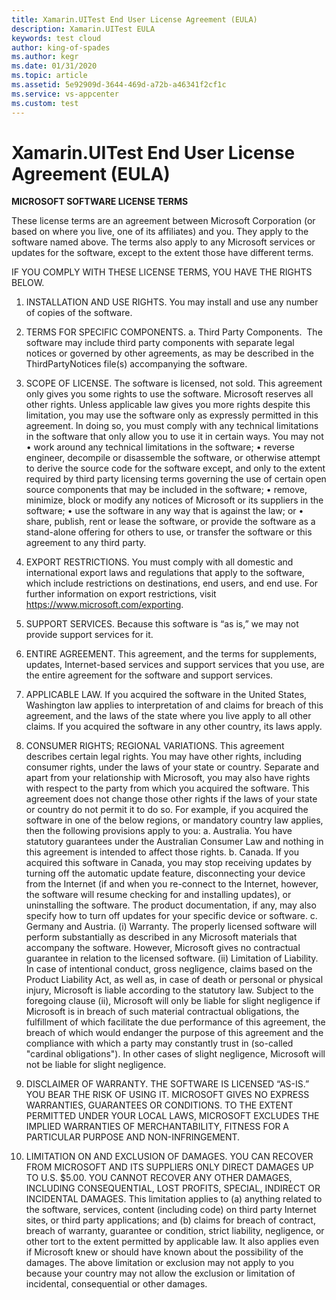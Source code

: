 ```yaml
---
title: Xamarin.UITest End User License Agreement (EULA)
description: Xamarin.UITest EULA
keywords: test cloud
author: king-of-spades
ms.author: kegr
ms.date: 01/31/2020
ms.topic: article
ms.assetid: 5e92909d-3644-469d-a72b-a46341f2cf1c
ms.service: vs-appcenter
ms.custom: test
---
```


# Xamarin.UITest End User License Agreement (EULA)

**MICROSOFT SOFTWARE LICENSE TERMS**

These license terms are an agreement between Microsoft Corporation (or based on where you live, one of its affiliates) and you. They apply to the software named above. The terms also apply to any Microsoft services or updates for the software, except to the extent those have different terms.

IF YOU COMPLY WITH THESE LICENSE TERMS, YOU HAVE THE RIGHTS BELOW.
1.	INSTALLATION AND USE RIGHTS. You may install and use any number of copies of the software.

2.	TERMS FOR SPECIFIC COMPONENTS.
a.	Third Party Components.  The software may include third party components with separate legal notices or governed by other agreements, as may be described in the ThirdPartyNotices file(s) accompanying the software.
  
3.	SCOPE OF LICENSE. The software is licensed, not sold. This agreement only gives you some rights to use the software. Microsoft reserves all other rights. Unless applicable law gives you more rights despite this limitation, you may use the software only as expressly permitted in this agreement. In doing so, you must comply with any technical limitations in the software that only allow you to use it in certain ways. You may not
•	work around any technical limitations in the software;
•	reverse engineer, decompile or disassemble the software, or otherwise attempt to derive the source code for the software except, and only to the extent required by third party licensing terms governing the use of certain open source components that may be included in the software;
•	remove, minimize, block or modify any notices of Microsoft or its suppliers in the software; 
•	use the software in any way that is against the law; or
•	share, publish, rent or lease the software, or provide the software as a stand-alone offering for others to use, or transfer the software or this agreement to any third party.
4.	EXPORT RESTRICTIONS. You must comply with all domestic and international export laws and regulations that apply to the software, which include restrictions on destinations, end users, and end use. For further information on export restrictions, visit https://www.microsoft.com/exporting. 
5.	SUPPORT SERVICES. Because this software is “as is,” we may not provide support services for it.
6.	ENTIRE AGREEMENT. This agreement, and the terms for supplements, updates, Internet-based services and support services that you use, are the entire agreement for the software and support services.
7.	APPLICABLE LAW. If you acquired the software in the United States, Washington law applies to interpretation of and claims for breach of this agreement, and the laws of the state where you live apply to all other claims. If you acquired the software in any other country, its laws apply.
8.	CONSUMER RIGHTS; REGIONAL VARIATIONS. This agreement describes certain legal rights. You may have other rights, including consumer rights, under the laws of your state or country. Separate and apart from your relationship with Microsoft, you may also have rights with respect to the party from which you acquired the software. This agreement does not change those other rights if the laws of your state or country do not permit it to do so. For example, if you acquired the software in one of the below regions, or mandatory country law applies, then the following provisions apply to you:
a.	Australia. You have statutory guarantees under the Australian Consumer Law and nothing in this agreement is intended to affect those rights.
b.	Canada. If you acquired this software in Canada, you may stop receiving updates by turning off the automatic update feature, disconnecting your device from the Internet (if and when you re-connect to the Internet, however, the software will resume checking for and installing updates), or uninstalling the software. The product documentation, if any, may also specify how to turn off updates for your specific device or software.
c.	Germany and Austria.
(i)	Warranty. The properly licensed software will perform substantially as described in any Microsoft materials that accompany the software. However, Microsoft gives no contractual guarantee in relation to the licensed software.
(ii)	Limitation of Liability. In case of intentional conduct, gross negligence, claims based on the Product Liability Act, as well as, in case of death or personal or physical injury, Microsoft is liable according to the statutory law.
Subject to the foregoing clause (ii), Microsoft will only be liable for slight negligence if Microsoft is in breach of such material contractual obligations, the fulfillment of which facilitate the due performance of this agreement, the breach of which would endanger the purpose of this agreement and the compliance with which a party may constantly trust in (so-called "cardinal obligations"). In other cases of slight negligence, Microsoft will not be liable for slight negligence.
9.	DISCLAIMER OF WARRANTY. THE SOFTWARE IS LICENSED “AS-IS.” YOU BEAR THE RISK OF USING IT. MICROSOFT GIVES NO EXPRESS WARRANTIES, GUARANTEES OR CONDITIONS. TO THE EXTENT PERMITTED UNDER YOUR LOCAL LAWS, MICROSOFT EXCLUDES THE IMPLIED WARRANTIES OF MERCHANTABILITY, FITNESS FOR A PARTICULAR PURPOSE AND NON-INFRINGEMENT.
10.	LIMITATION ON AND EXCLUSION OF DAMAGES. YOU CAN RECOVER FROM MICROSOFT AND ITS SUPPLIERS ONLY DIRECT DAMAGES UP TO U.S. $5.00. YOU CANNOT RECOVER ANY OTHER DAMAGES, INCLUDING CONSEQUENTIAL, LOST PROFITS, SPECIAL, INDIRECT OR INCIDENTAL DAMAGES.
This limitation applies to (a) anything related to the software, services, content (including code) on third party Internet sites, or third party applications; and (b) claims for breach of contract, breach of warranty, guarantee or condition, strict liability, negligence, or other tort to the extent permitted by applicable law.
It also applies even if Microsoft knew or should have known about the possibility of the damages. The above limitation or exclusion may not apply to you because your country may not allow the exclusion or limitation of incidental, consequential or other damages.
